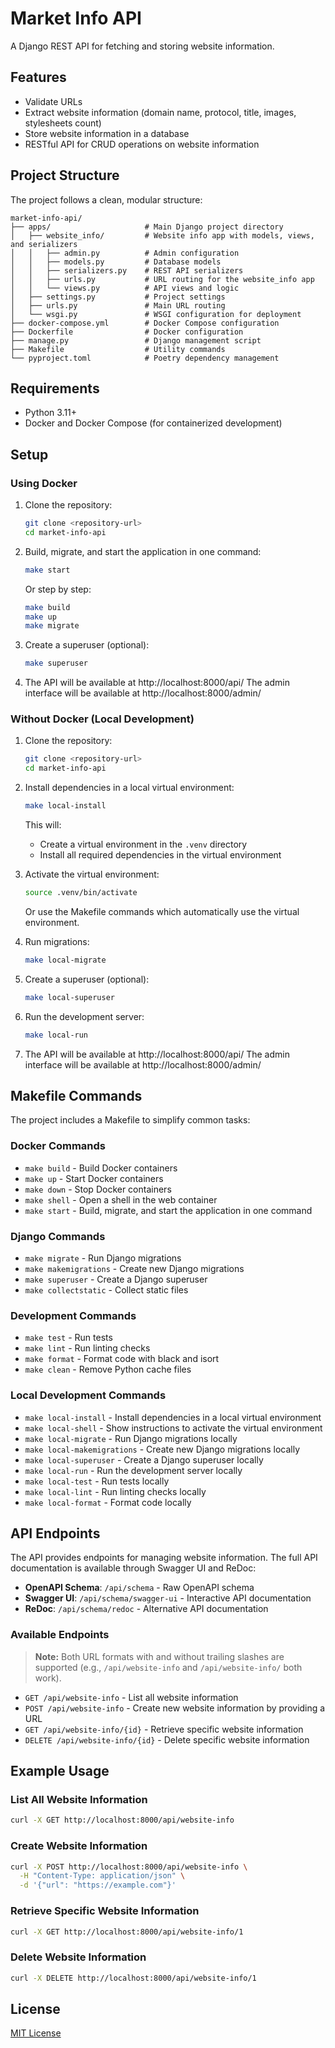 # Market Info API

A Django REST API for fetching and storing website information.

## Features

- Validate URLs
- Extract website information (domain name, protocol, title, images, stylesheets count)
- Store website information in a database
- RESTful API for CRUD operations on website information

## Project Structure

The project follows a clean, modular structure:

```
market-info-api/
├── apps/                     # Main Django project directory
│   ├── website_info/         # Website info app with models, views, and serializers
│   │   ├── admin.py          # Admin configuration
│   │   ├── models.py         # Database models
│   │   ├── serializers.py    # REST API serializers
│   │   ├── urls.py           # URL routing for the website_info app
│   │   └── views.py          # API views and logic
│   ├── settings.py           # Project settings
│   ├── urls.py               # Main URL routing
│   └── wsgi.py               # WSGI configuration for deployment
├── docker-compose.yml        # Docker Compose configuration
├── Dockerfile                # Docker configuration
├── manage.py                 # Django management script
├── Makefile                  # Utility commands
└── pyproject.toml            # Poetry dependency management
```

## Requirements

- Python 3.11+
- Docker and Docker Compose (for containerized development)

## Setup

### Using Docker

1. Clone the repository:
   ```bash
   git clone <repository-url>
   cd market-info-api
   ```

2. Build, migrate, and start the application in one command:
   ```bash
   make start
   ```

   Or step by step:
   ```bash
   make build
   make up
   make migrate
   ```

3. Create a superuser (optional):
   ```bash
   make superuser
   ```

4. The API will be available at http://localhost:8000/api/
   The admin interface will be available at http://localhost:8000/admin/

### Without Docker (Local Development)

1. Clone the repository:
   ```bash
   git clone <repository-url>
   cd market-info-api
   ```

2. Install dependencies in a local virtual environment:
   ```bash
   make local-install
   ```
   This will:
   - Create a virtual environment in the `.venv` directory
   - Install all required dependencies in the virtual environment

3. Activate the virtual environment:
   ```bash
   source .venv/bin/activate
   ```
   
   Or use the Makefile commands which automatically use the virtual environment.

4. Run migrations:
   ```bash
   make local-migrate
   ```

5. Create a superuser (optional):
   ```bash
   make local-superuser
   ```

6. Run the development server:
   ```bash
   make local-run
   ```

7. The API will be available at http://localhost:8000/api/
   The admin interface will be available at http://localhost:8000/admin/

## Makefile Commands

The project includes a Makefile to simplify common tasks:

### Docker Commands
- `make build` - Build Docker containers
- `make up` - Start Docker containers
- `make down` - Stop Docker containers
- `make shell` - Open a shell in the web container
- `make start` - Build, migrate, and start the application in one command

### Django Commands
- `make migrate` - Run Django migrations
- `make makemigrations` - Create new Django migrations
- `make superuser` - Create a Django superuser
- `make collectstatic` - Collect static files

### Development Commands
- `make test` - Run tests
- `make lint` - Run linting checks
- `make format` - Format code with black and isort
- `make clean` - Remove Python cache files

### Local Development Commands
- `make local-install` - Install dependencies in a local virtual environment
- `make local-shell` - Show instructions to activate the virtual environment
- `make local-migrate` - Run Django migrations locally
- `make local-makemigrations` - Create new Django migrations locally
- `make local-superuser` - Create a Django superuser locally
- `make local-run` - Run the development server locally
- `make local-test` - Run tests locally
- `make local-lint` - Run linting checks locally
- `make local-format` - Format code locally

## API Endpoints

The API provides endpoints for managing website information. The full API documentation is available through Swagger UI and ReDoc:

- **OpenAPI Schema**: `/api/schema` - Raw OpenAPI schema
- **Swagger UI**: `/api/schema/swagger-ui` - Interactive API documentation
- **ReDoc**: `/api/schema/redoc` - Alternative API documentation

### Available Endpoints

> **Note:** Both URL formats with and without trailing slashes are supported (e.g., `/api/website-info` and `/api/website-info/` both work).

- `GET /api/website-info` - List all website information
- `POST /api/website-info` - Create new website information by providing a URL
- `GET /api/website-info/{id}` - Retrieve specific website information
- `DELETE /api/website-info/{id}` - Delete specific website information

## Example Usage

### List All Website Information

```bash
curl -X GET http://localhost:8000/api/website-info
```

### Create Website Information

```bash
curl -X POST http://localhost:8000/api/website-info \
  -H "Content-Type: application/json" \
  -d '{"url": "https://example.com"}'
```

### Retrieve Specific Website Information

```bash
curl -X GET http://localhost:8000/api/website-info/1
```

### Delete Website Information

```bash
curl -X DELETE http://localhost:8000/api/website-info/1
```

## License

[MIT License](LICENSE)
